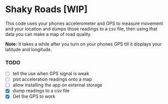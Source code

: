 # Shaky Roads [WIP]

This code uses your phones accelerometer and GPS to measure movement and your location
and dumps those readings to a csv file, then using that data you can make a map of road quality.

**Note:** It takes a while after you turn on your phones GPS till it displays your latitude and longitude.

### TODO

- [ ] tell the use when GPS signal is weak
- [ ] plot acceleration readings onto a map
- [ ] allow installing the app on external storage
- [x] dump readings to a csv file
- [x] Get the GPS to work